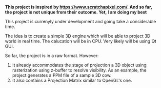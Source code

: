 **This project is inspired by https://www.scratchapixel.com/. And so far, the project is not unique from their outcome. Yet, I am doing my best**

This project is currenyly under development and going take a considerable time.

The idea is to create a simple 3D engine which will be able to project 3D world in real time.
The calucation will be in CPU. Very likely will be using Qt GUI.

So far, the project is in a raw format. 
However:
1. It already accommodates the stage of projection a 3D object using rasterization using z-buffer to resolve visibility. As an example, the project generates a PPM file of a sample 3D cow.
2. It also contains a Projection Matrix similar to OpenGL's one.
